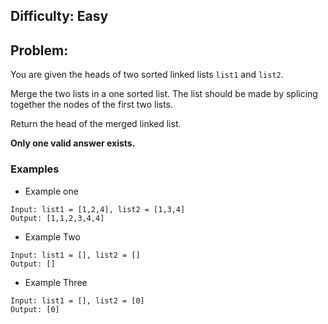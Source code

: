 
## Difficulty: Easy
## Problem:
You are given the heads of two sorted linked lists `list1` and `list2`.

Merge the two lists in a one sorted list. The list should be made by splicing together the nodes of the first two lists.

Return the head of the merged linked list.

**Only one valid answer exists.**

### Examples
- Example one
```
Input: list1 = [1,2,4], list2 = [1,3,4]
Output: [1,1,2,3,4,4]
```

- Example Two 
```
Input: list1 = [], list2 = []
Output: []
```

- Example Three 
```
Input: list1 = [], list2 = [0]
Output: [0]
```